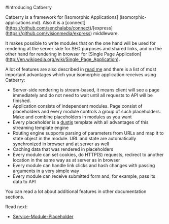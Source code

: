 #Introducing Catberry

Catberry is a framework for [Isomorphic Applications]
(isomorphic-applications.md). Also it is a [connect]
(https://github.com/senchalabs/connect)/[express]
(https://github.com/visionmedia/express) middleware.

It makes possible to write modules that on the one hand will be used for rendering at the server side for
SEO purposes and shared links, and on the other hand for rendering in browser for [Single Page Application]
(http://en.wikipedia.org/wiki/Single_Page_Application).

A lot of features are also described in [read me](../README.md) and 
there is a list of most important advantages which your isomorphic application 
receives using Catberry:

* Server-side rendering is stream-based, it means client will see a page
immediately and do not need to wait until all requests to API will be finished.
* Application consists of independent modules. Page consist of placeholders and 
every module controls a group of such placeholders. 
Make and combine placeholders in modules as you want
* Every placeholder is a [dustjs](https://github.com/linkedin/dustjs) template 
with all advantages of this streaming template engine 
* Routing engine supports parsing of parameters from URLs and map it 
to state object in the module. URL and state are automatically synchronized 
in browser and at server as well
* Caching data that was rendered in placeholders
* Every module can set cookies, do HTTP(S) requests, redirect to another 
location in the same way as at server as in browser
* Every module can handle link clicks and hash changes with passing arguments 
in a very simple way
* Every module can receive submitted form and, for example, pass its data to API
 
You can read a lot about additional features in other documentation sections.
 
Read next:
 
* [Service-Module-Placeholder](service-module-placeholder.md)